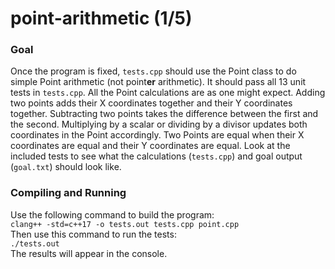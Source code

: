 # point-arithmetic (1/5)
### Goal
Once the program is fixed, `tests.cpp` should use the Point class to do simple Point arithmetic (not point**er** arithmetic). It should pass all 13 unit tests in `tests.cpp`. All the Point calculations are as one might expect. Adding two points adds their X coordinates together and their Y coordinates together. Subtracting two points takes the difference between the first and the second. Multiplying by a scalar or dividing by a divisor updates both coordinates in the Point accordingly. Two Points are equal when their X coordinates are equal and their Y coordinates are equal. Look at the included tests to see what the calculations (`tests.cpp`) and goal output (`goal.txt`) should look like.
### Compiling and Running
Use the following command to build the program:\
`clang++ -std=c++17 -o tests.out tests.cpp point.cpp`\
Then use this command to run the tests:\
`./tests.out`\
The results will appear in the console.